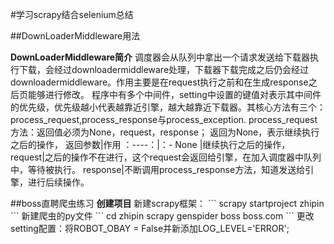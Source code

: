#学习scrapy结合selenium总结

##DownLoaderMiddleware用法

**DownLoaderMiddleware简介**
调度器会从队列中拿出一个请求发送给下载器执行下载，会经过downloadermiddleware处理，下载器下载完成之后仍会经过downloadermiddleware。作用主要是在request执行之前和在生成response之后页能够进行修改。
程序中有多个中间件，setting中设置的键值对表示其中间件的优先级，优先级越小代表越靠近引擎，越大越靠近下载器。其核心方法有三个：process_request,process_response与process_exception.
process_request方法：返回值必须为None，request，response； 返回为None，表示继续执行之后的操作，
	返回参数|作用
	：----：|：-
	 None   |继续执行之后的操作，
	 request|之后的操作不在进行，这个request会返回给引擎，在加入调度器中队列中，等待被执行。
	 response|不断调用process_response方法，知道发送给引擎，进行后续操作。

##boss直聘爬虫练习
**创建项目**
新建scrapy框架：
\```
scrapy startproject zhipin
\```
新建爬虫的py文件
\```
	cd zhipin
	scrapy genspider boss boss.com
\```
更改setting配置：将ROBOT_OBAY = False并新添加LOG_LEVEL='ERROR';
